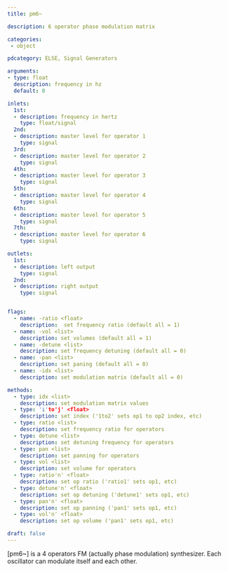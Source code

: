 ```yaml
---
title: pm6~

description: 6 operator phase modulation matrix

categories:
 - object

pdcategory: ELSE, Signal Generators

arguments:
- type: float
  description: frequency in hz
  default: 0

inlets:
  1st:
  - description: frequency in hertz
    type: float/signal
  2nd:
  - description: master level for operator 1
    type: signal
  3rd:
  - description: master level for operator 2
    type: signal
  4th:
  - description: master level for operator 3
    type: signal
  5th:
  - description: master level for operator 4
    type: signal
  6th:
  - description: master level for operator 5
    type: signal
  7th:
  - description: master level for operator 6
    type: signal

outlets:
  1st:
  - description: left output
    type: signal
  2nd:
  - description: right output
    type: signal


flags:
  - name: -ratio <float>
    description:  set frequency ratio (default all = 1)
  - name: -vol <list>
    description: set volumes (default all = 1)
  - name: -detune <list>
    description: set frequency detuning (default all = 0)
  - name: -pan <list>
    description: set paning (default all = 0)
  - name: -idx <list>
    description: set modulation matrix (default all = 0)

methods:
  - type: idx <list>
    description: set modulation matrix values
  - type: 'i'to'j' <float>
    description: set index ('1to2' sets op1 to op2 index, etc)
  - type: ratio <list>
    description: set frequency ratio for operators
  - type: detune <list>
    description: set detuning frequency for operators
  - type: pan <list>
    description: set panning for operators
  - type: vol <list>
    description: set volume for operators
  - type: ratio'n' <float>
    description: set op ratio ('ratio1' sets op1, etc)
  - type: detune'n' <float>
    description: set op detuning ('detune1' sets op1, etc)
  - type: pan'n' <float>
    description: set op panning ('pan1' sets op1, etc)
  - type: vol'n' <float>
    description: set op volume ('pan1' sets op1, etc)

draft: false
---
```


[pm6~] is a 4 operators FM (actually phase modulation) synthesizer. Each oscillator can modulate itself and each other.